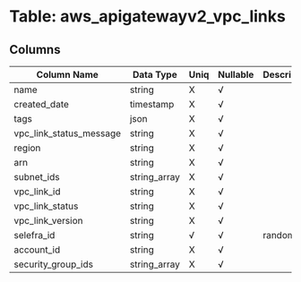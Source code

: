 # Table: aws_apigatewayv2_vpc_links

## Columns 

|  Column Name   |  Data Type  | Uniq | Nullable | Description | 
|  ----  | ----  | ----  | ----  | ---- | 
| name | string | X | √ |  | 
| created_date | timestamp | X | √ |  | 
| tags | json | X | √ |  | 
| vpc_link_status_message | string | X | √ |  | 
| region | string | X | √ |  | 
| arn | string | X | √ |  | 
| subnet_ids | string_array | X | √ |  | 
| vpc_link_id | string | X | √ |  | 
| vpc_link_status | string | X | √ |  | 
| vpc_link_version | string | X | √ |  | 
| selefra_id | string | √ | √ | random id | 
| account_id | string | X | √ |  | 
| security_group_ids | string_array | X | √ |  | 


